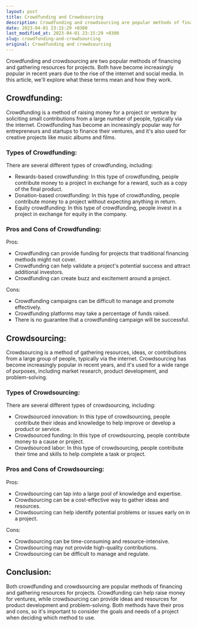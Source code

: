 ```yaml
---
layout: post
title: Crowdfunding and Crowdsourcing
description: Crowdfunding and crowdsourcing are popular methods of financing and gathering resources for projects. Learn what they are and how they work.
date: 2023-04-01 23:15:29 +0300
last_modified_at: 2023-04-01 23:15:29 +0300
slug: crowdfunding-and-crowdsourcing
original: Crowdfunding and crowdsourcing
---
```


Crowdfunding and crowdsourcing are two popular methods of financing and gathering resources for projects. Both have become increasingly popular in recent years due to the rise of the internet and social media. In this article, we'll explore what these terms mean and how they work.

## Crowdfunding:

Crowdfunding is a method of raising money for a project or venture by soliciting small contributions from a large number of people, typically via the internet. Crowdfunding has become an increasingly popular way for entrepreneurs and startups to finance their ventures, and it's also used for creative projects like music albums and films.

### Types of Crowdfunding:

There are several different types of crowdfunding, including:

- Rewards-based crowdfunding: In this type of crowdfunding, people contribute money to a project in exchange for a reward, such as a copy of the final product.
- Donation-based crowdfunding: In this type of crowdfunding, people contribute money to a project without expecting anything in return.
- Equity crowdfunding: In this type of crowdfunding, people invest in a project in exchange for equity in the company.

### Pros and Cons of Crowdfunding:

Pros:

- Crowdfunding can provide funding for projects that traditional financing methods might not cover.
- Crowdfunding can help validate a project's potential success and attract additional investors.
- Crowdfunding can create buzz and excitement around a project.

Cons:

- Crowdfunding campaigns can be difficult to manage and promote effectively.
- Crowdfunding platforms may take a percentage of funds raised.
- There is no guarantee that a crowdfunding campaign will be successful.

## Crowdsourcing:

Crowdsourcing is a method of gathering resources, ideas, or contributions from a large group of people, typically via the internet. Crowdsourcing has become increasingly popular in recent years, and it's used for a wide range of purposes, including market research, product development, and problem-solving.

### Types of Crowdsourcing:

There are several different types of crowdsourcing, including:

- Crowdsourced innovation: In this type of crowdsourcing, people contribute their ideas and knowledge to help improve or develop a product or service.
- Crowdsourced funding: In this type of crowdsourcing, people contribute money to a cause or project.
- Crowdsourced labor: In this type of crowdsourcing, people contribute their time and skills to help complete a task or project.

### Pros and Cons of Crowdsourcing:

Pros:

- Crowdsourcing can tap into a large pool of knowledge and expertise.
- Crowdsourcing can be a cost-effective way to gather ideas and resources.
- Crowdsourcing can help identify potential problems or issues early on in a project.

Cons:

- Crowdsourcing can be time-consuming and resource-intensive.
- Crowdsourcing may not provide high-quality contributions.
- Crowdsourcing can be difficult to manage and regulate.

## Conclusion:

Both crowdfunding and crowdsourcing are popular methods of financing and gathering resources for projects. Crowdfunding can help raise money for ventures, while crowdsourcing can provide ideas and resources for product development and problem-solving. Both methods have their pros and cons, so it's important to consider the goals and needs of a project when deciding which method to use.